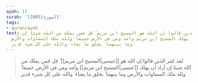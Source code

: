 ```yaml
---
ayah: 17
surah: '[[005|سورة]]'
tags:
- quran/ayah
text: لقد كفر الذين قالوا إن الله هو المسيح ابن مريم ۚ قل فمن يملك من الله شيئا إن
  أراد أن يهلك المسيح ابن مريم وأمه ومن في الأرض جميعا ۗ ولله ملك السماوات والأرض
  وما بينهما ۚ يخلق ما يشاء ۚ والله على كل شيء قدير
---
```

> لقد كفر الذين قالوا إن الله هو [[عيسى|المسيح ابن مريم]] ۚ قل فمن يملك من الله شيئا إن أراد أن يهلك [[عيسى|المسيح ابن مريم]] وأمه ومن في الأرض جميعا ۗ ولله ملك السماوات والأرض وما بينهما ۚ يخلق ما يشاء ۚ والله على كل شيء قدير
